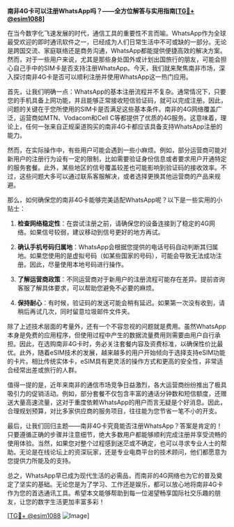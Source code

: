 **南非4G卡可以注册WhatsApp吗？——全方位解答与实用指南[[TG💪+ @esim1088](https://t.me/s/esim1088)]**

在当今数字化飞速发展的时代，通信工具的重要性不言而喻。WhatsApp作为全球最受欢迎的即时通讯软件之一，已经成为人们日常生活中不可或缺的一部分。无论是跨国交流、家庭联络还是商务沟通，WhatsApp都能提供便捷高效的解决方案。然而，对于一些用户来说，尤其是那些身处国外或计划出国旅行的朋友，可能会担心自己手中的SIM卡是否支持注册WhatsApp。今天，我们就来聚焦南非市场，深入探讨南非4G卡是否可以顺利注册并使用WhatsApp这一热门应用。

首先，让我们明确一点：WhatsApp的基本注册流程并不复杂。通常情况下，只要您的手机具备上网功能，并且能够正常接收短信验证码，就可以完成注册。因此，问题的关键在于您所使用的SIM卡是否满足这些基本条件。南非的4G网络覆盖广泛，运营商如MTN、Vodacom和Cell C等都提供了优质的4G服务。这意味着，理论上，任何一张来自正规渠道购买的南非4G卡都应该具备支持WhatsApp注册的能力。

然而，在实际操作中，有些用户可能会遇到一些小麻烦。例如，部分运营商可能对新用户的注册行为设有一定的限制，比如需要验证身份信息或者要求用户开通特定的服务套餐。此外，某些地区的信号覆盖较差也可能影响到验证码的接收效率。不过，这些问题大多可以通过联系客服解决，或者选择更换其他运营商的产品来规避。

那么，如何确保您的南非4G卡能够完美适配WhatsApp呢？以下是一些实用的小贴士：

1. **检查网络稳定性**：在尝试注册之前，请确保您的设备连接到了稳定的4G网络。如果信号较弱，建议移动到信号更好的地方再试。
   
2. **确认手机号码归属地**：WhatsApp会根据您提供的电话号码自动判断其归属地。如果您使用的是虚拟号码（如某些国家的号码），可能会导致无法成功注册。因此，尽量使用本地号码进行操作。

3. **了解运营商政策**：不同运营商对于新用户的注册流程可能存在差异。提前咨询客服了解具体要求，可以帮助您避免不必要的麻烦。

4. **保持耐心**：有时候，验证码的发送可能会稍有延迟。如果第一次没有收到，请稍后再试几次，同时留意垃圾邮件文件夹。

除了上述技术层面的考量外，还有一个不容忽视的问题就是费用。虽然WhatsApp本身是免费的应用程序，但使用过程中产生的数据流量费用则需要由用户自行承担。因此，在选购南非4G卡时，务必关注套餐内容及资费标准，以确保性价比最优。此外，随着eSIM技术的发展，越来越多的用户开始倾向于选择支持eSIM功能的卡片。相比传统实体卡，eSIM具有更灵活的操作方式和更高的安全性，非常适合经常出差或旅行的人群。

值得一提的是，近年来南非的通信市场竞争日益激烈，各大运营商纷纷推出了极具吸引力的促销活动。例如，部分套餐不仅包含丰富的通话分钟数和短信额度，还赠送大量高速流量，这对于重度依赖WhatsApp的用户而言无疑是个好消息。因此，合理规划预算，对比多家供应商的服务项目，往往能为您节省一笔不小的开支。

最后，让我们回归主题——南非4G卡究竟能否注册WhatsApp？答案是肯定的！只要遵循正确的步骤并注意细节，绝大多数用户都能够顺利完成注册并享受流畅的使用体验。当然，如果您对整个过程感到迷茫或不确定，也可以寻求专业人士的帮助。无论是在线论坛上的资深玩家，还是专业电商平台的技术顾问，他们都愿意为您提供力所能及的支持。

总之，WhatsApp早已成为现代生活的必需品，而南非的4G网络也为它的普及奠定了坚实的基础。无论您是为了学习、工作还是娱乐，都可以放心地将南非4G卡作为您的首选通讯工具。希望本文能够帮助到每一位渴望畅享国际社交乐趣的朋友，让您的数字生活更加丰富多彩！

[[TG💪+ @esim1088](https://t.me/s/esim1088) ![Image](https://i.postimg.cc/4NQfJmqS/Snipaste-2025-05-13-00-14-12.png)]